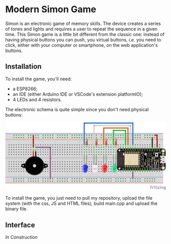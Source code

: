 # Modern Simon Game

Simon is an electronic game of memory skills. The device creates a series of tones and lights and requires a user to repeat the sequence in a given time. This Simon game is a little bit different from the classic one: instead of having physical buttons you can push, you virtual buttons, *i.e.* you need to click, either with your computer or smartphone, on the web application's buttons.

## Installation

To install the game, you'll need:

* a ESP8266;
* an IDE (either Arduino IDE or VSCode's extension platformIO);
* 4 LEDs and 4 resistors.

The electronic schema is quite simple since you don't need physical buttons:

![electronicSchema](img/adafruit_project_webapp.png "Electonic Schema")

To install the game, you just need to pull my repository, upload the file system (with the css, JS and HTML files), build main.cpp and upload the binary file.

## Interface

*In Construction*